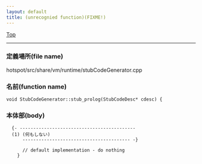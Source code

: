 ```yaml
---
layout: default
title: (unrecognied function)(FIXME!)
---
```

[Top](../index.html)

--- 
### 定義場所(file name)
hotspot/src/share/vm/runtime/stubCodeGenerator.cpp

### 名前(function name)
```
void StubCodeGenerator::stub_prolog(StubCodeDesc* cdesc) {
```

### 本体部(body)
```
  {- -------------------------------------------
  (1) (何もしない)
      ---------------------------------------- -}

	  // default implementation - do nothing
	}
	
```


